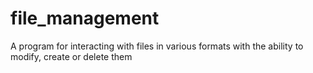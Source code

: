 # file_management
A program for interacting with files in various formats with the ability to modify, create or delete them

